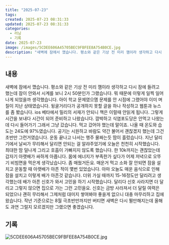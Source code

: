 ```yaml
---
title: "2025-07-23"
tags:
created: 2025-07-23 08:31:33
updated: 2025-07-23 08:31:33
categories:
  - 러닝
  - 기록
date: 2025-07-23
image: /images/5CDEE606A45705BEC9FBFEE8A754B0CE.jpg
description: "새벽에 잠에서 깼습니다. 평소와 같은 기상 전 미리 깸이라 생각하고 다시 잠에 들려고 했는데 잠이 안와서 시계를 보니 2시 50분인가 그랬습니다. 뭐 때문에 이렇게 일찍 일어나게 되었을까 생각했습니다. 아이 학교 문제였으몀 문제를 안 시점에 그랬어야 이미 며칠이 지난 상태였습니다. 뒹굴"
---
```


## 내용

새벽에 잠에서 깼습니다. 평소와 같은 기상 전 미리 깸이라 생각하고 다시 잠에 들려고 했는데 잠이 안와서 시계를 보니 2시 50분인가 그랬습니다. 뭐 때문에 이렇게 일찍 일어나게 되었을까 생각했습니다. 아이 학교 문제였으몀 문제를 안 시점에 그랬어야 이미 며칠이 지난 상태였습니다. 뒹굴거리다가 공개하지 못할 글을 하나 작성하고 웹툰과 뉴스를 좀 봤습니다. ios 베타에서 밀리의 서재가 안되니 책은 이럴때 안읽게 됩니다. 그렇게 시간을 보내다 시간이 되어 준비하고 나왔습니다. 깜박하고 식염포도당은 안먹고 나왔는데 다시 들어가기 그래서 그냥 갔습니다. 먹고 갔어야 했는데 말이죠.
나올 때 온도와 습도는 24도에 97%였습니다. 공기는 시원하고 바람도 약간 불어서 괜찮겠지 했는데 그건 초반만 그런거였습니다. 운동 끝나고 나서는 행주 물짜는듯 땀이 흘렀습니다. 
지난 달리기에서 날씨가 무리해서 달리면 안되는 걸 알랴주었기에 오늘은 천천히 시작했습니다. 최대한 땀 덜나게 그리고 호흡이 가빠지지 않도록 했습니다. 한 10k까지는 괜찮았는데 갑자기 아랫배가 싸하게 아픕니다. 몸에 에너지가 부족한가 싶다가 어제 저녁으로 오뚜기 비빔면을 먹은게 생각났습니다. 좀 매웠거든요. 매운거 먹고 소화 잘 안되면 잠을 설치고 운동할 때 아랫배가 아픈 적이 몇번 있었습니다. 아마 오늘도 매운 음식으로 인해 잠을 설치고 이렇게 배가 아픈것 같습니다.
더위 가실 때까지 15-16정도만 달리려고 생각했는데 배가 아픈 신호가 와서 고민을 하기 시작했습니다. 달리다 신호 사라지면 더 달리고 그렇지 않으면 집으로 가는 그런 고민을요. 신호는 금방 사라져서 더 달릴 여력은 되었으나 괜히 무리해서 그제처럼 대미지 쌓여봐야 좋을게 없으니 대충 마무리하고 집에 왔습니다.
작년 기준으로는 8월 극초반만까지만 버티면 새벽은 다시 뛸만해지는데 올해도 과연 그럴지 모르겠지만 그랬으면 좋겠습니다.

## 기록

 
 ![5CDEE606A45705BEC9FBFEE8A754B0CE.jpg](/images/5CDEE606A45705BEC9FBFEE8A754B0CE.jpg)
